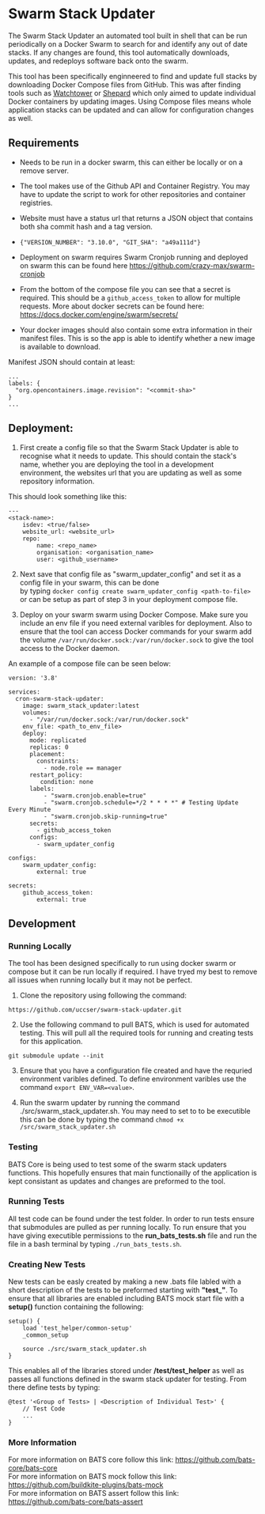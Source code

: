 # Swarm Stack Updater
The Swarm Stack Updater an automated tool built in shell that can be run periodically on a Docker Swarm to search for and identify any out of date stacks. If any changes are found, this tool automatically downloads, updates, and redeploys software back onto the swarm.

This tool has been specifically enginneered to find and update full stacks by downloading Docker Compose files from GitHub. This was after finding tools such as [Watchtower](https://github.com/containrrr/watchtower) or [Shepard](https://github.com/djmaze/shepherd) which only aimed to update individual Docker containers by updating images. Using Compose files means whole application stacks can be updated and can allow for configuration changes as well.  


## Requirements
* Needs to be run in a docker swarm, this can either be locally or on a remove server.
* The tool makes use of the Github API and Container Registry. You may have to update the script to work for other 
repositories and container registries.
* Website must have a status url that returns a JSON object that contains both 
sha commit hash and a tag version.
* ```{"VERSION_NUMBER": "3.10.0", "GIT_SHA": "a49a111d"}```
* Deployment on swarm requires Swarm Cronjob running and deployed on swarm
this can be found here https://github.com/crazy-max/swarm-cronjob
* From the bottom of the compose file you can see that a secret is required. This should be a ```github_access_token``` to allow for multiple requests. More about docker secrets can be found here: https://docs.docker.com/engine/swarm/secrets/

* Your docker images should also contain some extra information in their manifest files. This is so the app is able to identify whether a new image is available to download.

Manifest JSON should contain at least:
```
...
labels: {
  "org.opencontainers.image.revision": "<commit-sha>"
}
...
```

## Deployment:

1. First create a config file so that the Swarm Stack Updater is able to recognise what it needs to update. This should contain the stack's name, whether you are deploying the tool in a development environment, the websites url that you are updating as well as some repository information.

This should look something like this:
```
---
<stack-name>:
    isdev: <true/false>
    website_url: <website_url>
    repo:
        name: <repo_name>
        organisation: <organisation_name>
        user: <github_username>
```

2. Next save that config file as "swarm_updater_config" and set it as a config file in your swarm, this can be done <br />
by typing ```docker config create swarm_updater_config <path-to-file>``` or can be setup as part of step 3 in your deployment compose file.


3. Deploy on your swarm swarm using Docker Compose. Make sure you include an env file if you need external varibles for deployment. Also to ensure that the tool can access Docker commands for your swarm add the volume ```/var/run/docker.sock:/var/run/docker.sock``` to give the tool access to the Docker daemon. 

An example of a compose file can be seen below:
```
version: '3.8'

services:
  cron-swarm-stack-updater:
    image: swarm_stack_updater:latest
    volumes:
      - "/var/run/docker.sock:/var/run/docker.sock"
    env_file: <path_to_env_file>
    deploy:
      mode: replicated
      replicas: 0
      placement:
        constraints:
          - node.role == manager
      restart_policy:
         condition: none
      labels:
          - "swarm.cronjob.enable=true"
          - "swarm.cronjob.schedule=*/2 * * * *" # Testing Update Every Minute
          - "swarm.cronjob.skip-running=true"
      secrets:
        - github_access_token
      configs:
        - swarm_updater_config

configs:
    swarm_updater_config:
        external: true

secrets:
    github_access_token:
        external: true
```

## Development

### Running Locally

The tool has been designed specifically to run using docker swarm or compose but it can be run locally if required. I have tryed my best to remove all issues when running locally but it may not be perfect.

1. Clone the repository using following the command:
```
https://github.com/uccser/swarm-stack-updater.git
```
2. Use the following command to pull BATS, which is used for automated testing. This will pull all the required tools for running and creating tests for this application.
```
git submodule update --init
```
3. Ensure that you have a configuration file created and have the requried environment varibles defined. To define environment varibles use the command ```export ENV_VAR=<value>```.

4. Run the swarm updater by running the command ./src/swarm_stack_updater.sh. You may need to set to to be executible this can be done by typing the command ```chmod +x /src/swarm_stack_updater.sh```

### Testing
BATS Core is being used to test some of the swarm stack updaters functions. This hopefully ensures that main functionailly of the application is kept consistant as updates and changes are preformed to the tool. 

### Running Tests
All test code can be found under the test folder. In order to run tests ensure that submodules are pulled as per running locally.
To run ensure that you have giving executible permissions to the **run_bats_tests.sh** file and run the file in a bash terminal by typing ```./run_bats_tests.sh```.

### Creating New Tests
New tests can be easly created by making a new .bats file labled with a short description of the tests to be preformed starting with **"test_"**. To ensure that all libraries are enabled including BATS mock start file with a **setup()** function containing the following:

```
setup() {
    load 'test_helper/common-setup'
    _common_setup

    source ./src/swarm_stack_updater.sh
}
```

This enables all of the libraries stored under **/test/test_helper** as well as passes all functions defined in the swarm stack updater for testing. From there define tests by typing:

```
@test '<Group of Tests> | <Description of Individual Test>' {
    // Test Code
    ...
}

```

### More Information
For more information on BATS core follow this link: https://github.com/bats-core/bats-core \
For more information on BATS mock follow this link: https://github.com/buildkite-plugins/bats-mock \
For more information on BATS assert follow this link: https://github.com/bats-core/bats-assert




